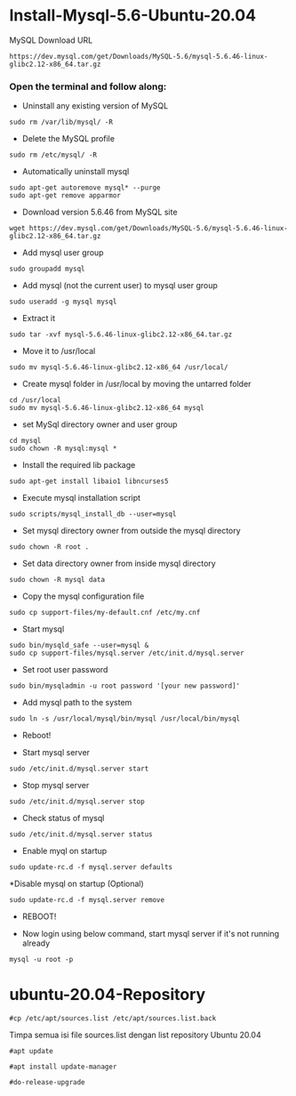# Install-Mysql-5.6-Ubuntu-20.04

MySQL Download URL

```https://dev.mysql.com/get/Downloads/MySQL-5.6/mysql-5.6.46-linux-glibc2.12-x86_64.tar.gz```
### Open the terminal and follow along:

- Uninstall any existing version of MySQL

```
sudo rm /var/lib/mysql/ -R
```
- Delete the MySQL profile
```
sudo rm /etc/mysql/ -R
```
- Automatically uninstall mysql
```
sudo apt-get autoremove mysql* --purge
sudo apt-get remove apparmor
```
- Download version 5.6.46 from MySQL site
```
wget https://dev.mysql.com/get/Downloads/MySQL-5.6/mysql-5.6.46-linux-glibc2.12-x86_64.tar.gz
```
- Add mysql user group
```
sudo groupadd mysql
```

- Add mysql (not the current user) to mysql user group
```
sudo useradd -g mysql mysql
```

- Extract it

```
sudo tar -xvf mysql-5.6.46-linux-glibc2.12-x86_64.tar.gz
```
- Move it to /usr/local

```
sudo mv mysql-5.6.46-linux-glibc2.12-x86_64 /usr/local/
```

- Create mysql folder in /usr/local by moving the untarred folder
```
cd /usr/local
sudo mv mysql-5.6.46-linux-glibc2.12-x86_64 mysql

```

- set MySql directory owner and user group

```
cd mysql
sudo chown -R mysql:mysql *
```
- Install the required lib package
```
sudo apt-get install libaio1 libncurses5
```
- Execute mysql installation script

```
sudo scripts/mysql_install_db --user=mysql
```

- Set mysql directory owner from outside the mysql directory

```
sudo chown -R root .
```
- Set data directory owner from inside mysql directory

```
sudo chown -R mysql data
```
- Copy the mysql configuration file

```
sudo cp support-files/my-default.cnf /etc/my.cnf
```
- Start mysql
```
sudo bin/mysqld_safe --user=mysql &
sudo cp support-files/mysql.server /etc/init.d/mysql.server
```
- Set root user password

```
sudo bin/mysqladmin -u root password '[your new password]'
```

- Add mysql path to the system

```
sudo ln -s /usr/local/mysql/bin/mysql /usr/local/bin/mysql
```

- Reboot!

- Start mysql server

```
sudo /etc/init.d/mysql.server start
```
- Stop mysql server

```
sudo /etc/init.d/mysql.server stop
```

- Check status of mysql
```
sudo /etc/init.d/mysql.server status
```

- Enable myql on startup

```
sudo update-rc.d -f mysql.server defaults
```

*Disable mysql on startup (Optional)

```
sudo update-rc.d -f mysql.server remove
```

- REBOOT!

- Now login using below command, start mysql server if it's not running already 


```
mysql -u root -p
```

# ubuntu-20.04-Repository

    #cp /etc/apt/sources.list /etc/apt/sources.list.back

Timpa semua isi file sources.list dengan list repository Ubuntu 20.04
    
    #apt update
    
    #apt install update-manager
    
    #do-release-upgrade




